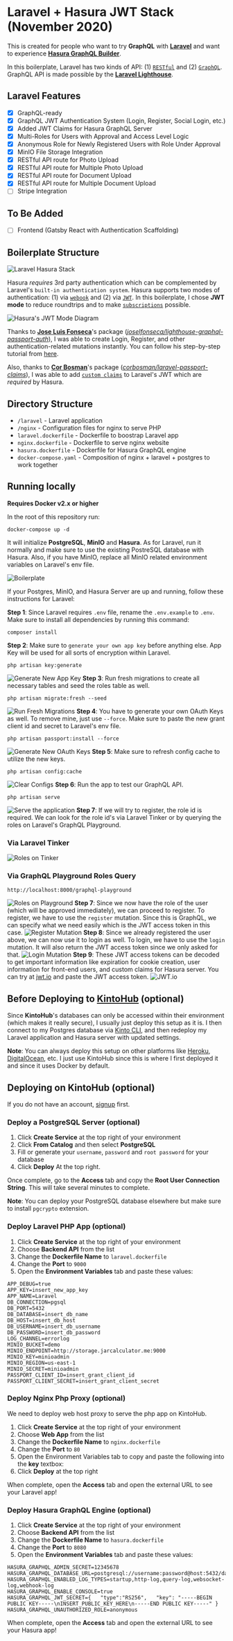 # Laravel + Hasura JWT Stack (November 2020)

This is created for people who want to try **GraphQL** with [**Laravel**](https://laravel.com) and want to experience [**Hasura GraphQL Builder**](https://hasura.io).

In this boilerplate, Laravel has two kinds of API: (1) [`RESTful`](https://restfulapi.net) and (2) [`GraphQL`](https://graphql.org). GraphQL API is made possible by the [**Laravel Lighthouse**](https://lighthouse-php.com).

## Laravel Features

- [x] GraphQL-ready
- [x] GraphQL JWT Authentication System (Login, Register, Social Login, etc.)
- [x] Added JWT Claims for Hasura GraphQL Server
- [x] Multi-Roles for Users with Approval and Access Level Logic
- [x] Anonymous Role for Newly Registered Users with Role Under Approval
- [x] MinIO File Storage Integration
- [x] RESTful API route for Photo Upload
- [x] RESTful API route for Multiple Photo Upload
- [x] RESTful API route for Document Upload
- [x] RESTful API route for Multiple Document Upload
- [ ] Stripe Integration

## To Be Added

- [ ] Frontend (Gatsby React with Authentication Scaffolding)

## Boilerplate Structure

![Laravel Hasura Stack](./images/LaravelHasura.png)

Hasura _requires_ 3rd party authentication which can be complemented by Laravel's `built-in authentication system`. Hasura supports two modes of authentication: (1) via [`webook`](https://hasura.io/docs/1.0/graphql/core/auth/authentication/index.html#webhook) and (2) via [`JWT`](https://hasura.io/docs/1.0/graphql/core/auth/authentication/index.html#jwt-json-web-token). In this boilerplate, I chose **JWT mode** to reduce roundtrips and to make [`subscriptions`](https://www.apollographql.com/docs/react/data/subscriptions/) possible.

![Hasura's JWT Mode Diagram](./images/HasuraJWTMode.jpg)

Thanks to [**Jose Luis Fonseca**](https://twitter.com/Joselfonseca)'s package ([_joselfonseca/lighthouse-graphql-passport-auth_](https://lighthouse-php-auth.com)), I was able to create Login, Register, and other authentication-related mutations instantly. You can follow his step-by-step tutorial from [here](https://dev.to/joselfonseca/graphql-auth-with-passport-and-lighthouse-php-14g5).

Also, thanks to [**Cor Bosman**](https://github.com/corbosman)'s package ([_corbosman/laravel-passport-claims_](https://github.com/corbosman/laravel-passport-claims)), I was able to add [`custom claims`](https://hasura.io/docs/1.0/graphql/core/auth/authentication/jwt.html#the-spec) to Laravel's JWT which are _required_ by Hasura.

## Directory Structure

- `/laravel` - Laravel application
- `/nginx` - Configuration files for nginx to serve PHP
- `laravel.dockerfile` - Dockerfile to boostrap Laravel app
- `nginx.dockerfile` - Dockerfile to serve nginx website
- `hasura.dockerfile` - Dockerfile for Hasura GraphQL engine
- `docker-compose.yaml` - Composition of nginx + laravel + postgres to work together

## Running locally

**Requires Docker v2.x or higher**

In the root of this repository run:

```
docker-compose up -d
```

It will initialize **PostgreSQL**, **MinIO** and **Hasura**. As for Laravel, run it normally and make sure to use the existing PostreSQL database with Hasura. Also, if you have MinIO, replace all MinIO related environment variables on Laravel's env file.

![Boilerplate](./images/Docker_Apps.png)

If your Postgres, MinIO, and Hasura Server are up and running, follow these instructions for Laravel:

**Step 1**: Since Laravel requires `.env` file, rename the `.env.example` to `.env`. Make sure to install all dependencies by running this command:

```
composer install
```

**Step 2**: Make sure to `generate your own app key` before anything else. App Key will be used for all sorts of encryption within Laravel.

```
php artisan key:generate
```

![Generate New App Key](./images/01_AppKey.png)
**Step 3**: Run fresh migrations to create all necessary tables and seed the roles table as well.

```
php artisan migrate:fresh --seed
```

![Run Fresh Migrations](./images/02_Migrate.png)
**Step 4**: You have to generate your own OAuth Keys as well. To remove mine, just use `--force`. Make sure to paste the new grant client id and secret to Laravel's env file.

```
php artisan passport:install --force
```

![Generate New OAuth Keys](./images/03_OAuthKeys.png)
**Step 5**: Make sure to refresh config cache to utilize the new keys.

```
php artisan config:cache
```

![Clear Configs](./images/04_ClearConfigs.png)
**Step 6**: Run the app to test our GraphQL API.

```
php artisan serve
```

![Serve the application](./images/05_Serve.png)
**Step 7**: If we will try to register, the role id is required. We can look for the role id's via Laravel Tinker or by querying the roles on Laravel's GraphQL Playground.

### Via Laravel Tinker

![Roles on Tinker](./images/06_Tinker.png)

### Via GraphQL Playground Roles Query

```
http://localhost:8000/graphql-playground
```

![Roles on Playground](./images/07_PlaygroundQuery.png)
**Step 7**: Since we now have the role of the user (which will be approved immediately), we can proceed to register. To register, we have to use the `register` mutation. Since this is GraphQL, we can specify what we need easily which is the JWT access token in this case.
![Register Mutation](./images/08_PlaygroundRegister.png)
**Step 8**: Since we already registered the user above, we can now use it to login as well. To login, we have to use the `login` mutation. It will also return the JWT access token since we only asked for that.
![Login Mutation](./images/07_PlaygroundLogin.png)
**Step 9**: These JWT access tokens can be decoded to get important information like expiration for cookie creation, user information for front-end users, and custom claims for Hasura server. You can try at [jwt.io](https://jwt.io) and paste the JWT access token.
![JWT.io](./images/09_JWTDecode.png)

## Before Deploying to [KintoHub](https://www.kintohub.com) (optional)

Since **KintoHub**'s databases can only be accessed within their environment (which makes it really secure), I usually just deploy this setup as it is. I then connect to my Postgres database via [Kinto CLI](https://github.com/kintohub/kinto-cli), and then redeploy my Laravel application and Hasura server with updated settings.

**Note**: You can always deploy this setup on other platforms like [Heroku](https://www.heroku.com), [DigitalOcean](https://www.digitalocean.com), etc. I just use KintoHub since this is where I first deployed it and since it uses Docker by default.

## Deploying on KintoHub (optional)

If you do not have an account, [signup](https://www.kintohub.com) first.

### Deploy a PostgreSQL Server (optional)

1. Click **Create Service** at the top right of your environment
2. Click **From Catalog** and then select **PostgreSQL**
3. Fill or generate your `username`, `password` and `root password` for your database
4. Click **Deploy** At the top right.

Once complete, go to the **Access** tab and copy the **Root User Connection String**. This will take several minutes to complete.

**Note**: You can deploy your PostgreSQL database elsewhere but make sure to install `pgcrypto` extension.

### Deploy Laravel PHP App (optional)

1. Click **Create Service** at the top right of your environment
2. Choose **Backend API** from the list
3. Change the **Dockerfile Name** to `laravel.dockerfile`
4. Change the **Port** to `9000`
5. Open the **Environment Variables** tab and paste these values:

```
APP_DEBUG=true
APP_KEY=insert_new_app_key
APP_NAME=Laravel
DB_CONNECTION=pgsql
DB_PORT=5432
DB_DATABASE=insert_db_name
DB_HOST=insert_db_host
DB_USERNAME=insert_db_username
DB_PASSWORD=insert_db_password
LOG_CHANNEL=errorlog
MINIO_BUCKET=demo
MINIO_ENDPOINT=http://storage.jarcalculator.me:9000
MINIO_KEY=minioadmin
MINIO_REGION=us-east-1
MINIO_SECRET=minioadmin
PASSPORT_CLIENT_ID=insert_grant_client_id
PASSPORT_CLIENT_SECRET=insert_grant_client_secret
```

### Deploy Nginx Php Proxy (optional)

We need to deploy web host proxy to serve the php app on KintoHub.

1. Click **Create Service** at the top right of your environment
2. Choose **Web App** from the list
3. Change the **Dockerfile Name** to `nginx.dockerfile`
4. Change the **Port** to `80`
5. Open the Environment Variables tab to copy and paste the following into the **key** textbox:
6. Click **Deploy** at the top right

When complete, open the **Access** tab and open the external URL to see your Laravel app!

### Deploy Hasura GraphQL Engine (optional)

1. Click **Create Service** at the top right of your environment
2. Choose **Backend API** from the list
3. Change the **Dockerfile Name** to `hasura.dockerfile`
4. Change the **Port** to `8080`
5. Open the **Environment Variables** tab and paste these values:

```
HASURA_GRAPHQL_ADMIN_SECRET=12345678
HASURA_GRAPHQL_DATABASE_URL=postgresql://username:password@host:5432/database
HASURA_GRAPHQL_ENABLED_LOG_TYPES=startup,http-log,query-log,websocket-log,webhook-log
HASURA_GRAPHQL_ENABLE_CONSOLE=true
HASURA_GRAPHQL_JWT_SECRET={   "type":"RS256",   "key": "-----BEGIN PUBLIC KEY-----\nINSERT_PUBLIC_KEY_HERE\n-----END PUBLIC KEY-----" }
HASURA_GRAPHQL_UNAUTHORIZED_ROLE=anonymous
```

When complete, open the **Access** tab and open the external URL to see your Hasura app!
